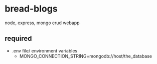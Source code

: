 # bread-blogs
node, express, mongo crud webapp

## required
- .env file/ environment variables
    - MONGO_CONNECTION_STRING=mongodb://host/the_database
